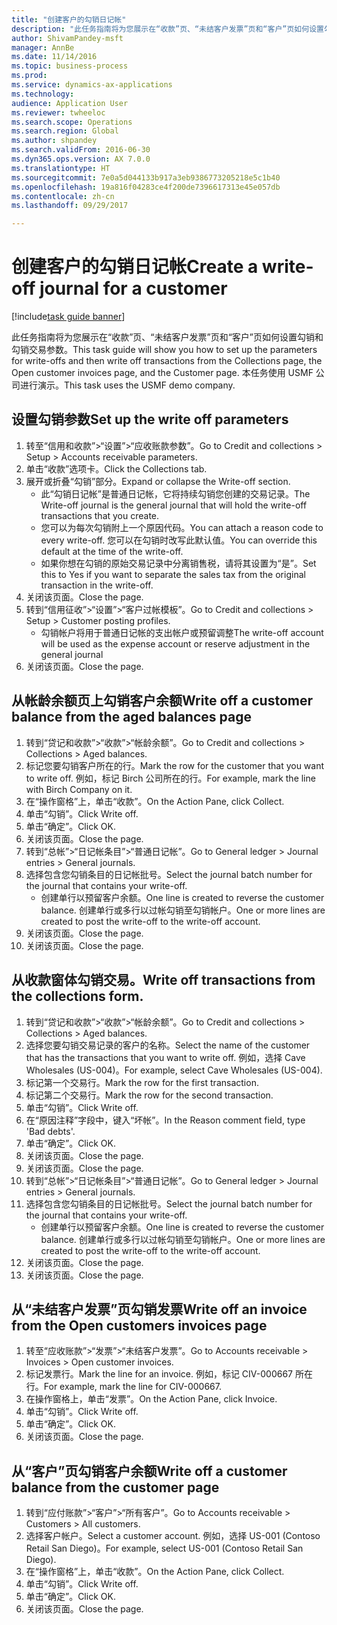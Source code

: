 ```yaml
--- 
title: "创建客户的勾销日记帐"
description: "此任务指南将为您展示在“收款”页、“未结客户发票”页和“客户”页如何设置勾销和勾销交易参数。"
author: ShivamPandey-msft
manager: AnnBe
ms.date: 11/14/2016
ms.topic: business-process
ms.prod: 
ms.service: dynamics-ax-applications
ms.technology: 
audience: Application User
ms.reviewer: twheeloc
ms.search.scope: Operations
ms.search.region: Global
ms.author: shpandey
ms.search.validFrom: 2016-06-30
ms.dyn365.ops.version: AX 7.0.0
ms.translationtype: HT
ms.sourcegitcommit: 7e0a5d044133b917a3eb9386773205218e5c1b40
ms.openlocfilehash: 19a816f04283ce4f200de7396617313e45e057db
ms.contentlocale: zh-cn
ms.lasthandoff: 09/29/2017

---
```

# <a name="create-a-write-off-journal-for-a-customer"></a><span data-ttu-id="104d1-103">创建客户的勾销日记帐</span><span class="sxs-lookup"><span data-stu-id="104d1-103">Create a write-off journal for a customer</span></span>

[!include[task guide banner](../../includes/task-guide-banner.md)]

<span data-ttu-id="104d1-104">此任务指南将为您展示在“收款”页、“未结客户发票”页和“客户”页如何设置勾销和勾销交易参数。</span><span class="sxs-lookup"><span data-stu-id="104d1-104">This task guide will show you how to set up the parameters for write-offs and then write off transactions from the Collections page, the Open customer invoices page, and the Customer page.</span></span> <span data-ttu-id="104d1-105">本任务使用 USMF 公司进行演示。</span><span class="sxs-lookup"><span data-stu-id="104d1-105">This task uses the USMF demo company.</span></span>


## <a name="set-up-the-write-off-parameters"></a><span data-ttu-id="104d1-106">设置勾销参数</span><span class="sxs-lookup"><span data-stu-id="104d1-106">Set up the write off parameters</span></span>
1. <span data-ttu-id="104d1-107">转至“信用和收款”>“设置”>“应收账款参数”。</span><span class="sxs-lookup"><span data-stu-id="104d1-107">Go to Credit and collections > Setup > Accounts receivable parameters.</span></span>
2. <span data-ttu-id="104d1-108">单击“收款”选项卡。</span><span class="sxs-lookup"><span data-stu-id="104d1-108">Click the Collections tab.</span></span>
3. <span data-ttu-id="104d1-109">展开或折叠“勾销”部分。</span><span class="sxs-lookup"><span data-stu-id="104d1-109">Expand or collapse the Write-off section.</span></span>
    * <span data-ttu-id="104d1-110">此“勾销日记帐”是普通日记帐，它将持续勾销您创建的交易记录。</span><span class="sxs-lookup"><span data-stu-id="104d1-110">The Write-off journal is the general journal that will hold the write-off transactions that you create.</span></span>  
    * <span data-ttu-id="104d1-111">您可以为每次勾销附上一个原因代码。</span><span class="sxs-lookup"><span data-stu-id="104d1-111">You can attach a reason code to every write-off.</span></span> <span data-ttu-id="104d1-112">您可以在勾销时改写此默认值。</span><span class="sxs-lookup"><span data-stu-id="104d1-112">You can override this default at the time of the write-off.</span></span>  
    * <span data-ttu-id="104d1-113">如果你想在勾销的原始交易记录中分离销售税，请将其设置为“是”。</span><span class="sxs-lookup"><span data-stu-id="104d1-113">Set this to Yes if you want to separate the sales tax from the original transaction in the write-off.</span></span>  
4. <span data-ttu-id="104d1-114">关闭该页面。</span><span class="sxs-lookup"><span data-stu-id="104d1-114">Close the page.</span></span>
5. <span data-ttu-id="104d1-115">转到“信用征收”>“设置”>“客户过帐模板”。</span><span class="sxs-lookup"><span data-stu-id="104d1-115">Go to Credit and collections > Setup > Customer posting profiles.</span></span>
    * <span data-ttu-id="104d1-116">勾销帐户将用于普通日记帐的支出帐户或预留调整</span><span class="sxs-lookup"><span data-stu-id="104d1-116">The write-off account will be used as the expense account or reserve adjustment in the general journal</span></span>   
6. <span data-ttu-id="104d1-117">关闭该页面。</span><span class="sxs-lookup"><span data-stu-id="104d1-117">Close the page.</span></span>

## <a name="write-off-a-customer-balance-from-the-aged-balances-page"></a><span data-ttu-id="104d1-118">从帐龄余额页上勾销客户余额</span><span class="sxs-lookup"><span data-stu-id="104d1-118">Write off a customer balance from the aged balances page</span></span>
1. <span data-ttu-id="104d1-119">转到“贷记和收款”>“收款”>“帐龄余额”。</span><span class="sxs-lookup"><span data-stu-id="104d1-119">Go to Credit and collections > Collections > Aged balances.</span></span>
2. <span data-ttu-id="104d1-120">标记您要勾销客户所在的行。</span><span class="sxs-lookup"><span data-stu-id="104d1-120">Mark the row for the customer that you want to write off.</span></span> <span data-ttu-id="104d1-121">例如，标记 Birch 公司所在的行。</span><span class="sxs-lookup"><span data-stu-id="104d1-121">For example, mark the line with Birch Company on it.</span></span>
3. <span data-ttu-id="104d1-122">在“操作窗格”上，单击“收款”。</span><span class="sxs-lookup"><span data-stu-id="104d1-122">On the Action Pane, click Collect.</span></span>
4. <span data-ttu-id="104d1-123">单击“勾销”。</span><span class="sxs-lookup"><span data-stu-id="104d1-123">Click Write off.</span></span>
5. <span data-ttu-id="104d1-124">单击“确定”。</span><span class="sxs-lookup"><span data-stu-id="104d1-124">Click OK.</span></span>
6. <span data-ttu-id="104d1-125">关闭该页面。</span><span class="sxs-lookup"><span data-stu-id="104d1-125">Close the page.</span></span>
7. <span data-ttu-id="104d1-126">转到“总帐”>“日记帐条目”>“普通日记帐”。</span><span class="sxs-lookup"><span data-stu-id="104d1-126">Go to General ledger > Journal entries > General journals.</span></span>
8. <span data-ttu-id="104d1-127">选择包含您勾销条目的日记帐批号。</span><span class="sxs-lookup"><span data-stu-id="104d1-127">Select the journal batch number for the journal that contains your write-off.</span></span>
    * <span data-ttu-id="104d1-128">创建单行以预留客户余额。</span><span class="sxs-lookup"><span data-stu-id="104d1-128">One line is created to reverse the customer balance.</span></span> <span data-ttu-id="104d1-129">创建单行或多行以过帐勾销至勾销帐户。</span><span class="sxs-lookup"><span data-stu-id="104d1-129">One or more lines are created to post the write-off to the write-off account.</span></span>  
9. <span data-ttu-id="104d1-130">关闭该页面。</span><span class="sxs-lookup"><span data-stu-id="104d1-130">Close the page.</span></span>
10. <span data-ttu-id="104d1-131">关闭该页面。</span><span class="sxs-lookup"><span data-stu-id="104d1-131">Close the page.</span></span>

## <a name="write-off-transactions-from-the-collections-form"></a><span data-ttu-id="104d1-132">从收款窗体勾销交易。</span><span class="sxs-lookup"><span data-stu-id="104d1-132">Write off transactions from the collections form.</span></span>
1. <span data-ttu-id="104d1-133">转到“贷记和收款”>“收款”>“帐龄余额”。</span><span class="sxs-lookup"><span data-stu-id="104d1-133">Go to Credit and collections > Collections > Aged balances.</span></span>
2. <span data-ttu-id="104d1-134">选择您要勾销交易记录的客户的名称。</span><span class="sxs-lookup"><span data-stu-id="104d1-134">Select the name of the customer that has the transactions that you want to write off.</span></span> <span data-ttu-id="104d1-135">例如，选择 Cave Wholesales (US-004)。</span><span class="sxs-lookup"><span data-stu-id="104d1-135">For example, select Cave Wholesales (US-004).</span></span>
3. <span data-ttu-id="104d1-136">标记第一个交易行。</span><span class="sxs-lookup"><span data-stu-id="104d1-136">Mark the row for the first transaction.</span></span>
4. <span data-ttu-id="104d1-137">标记第二个交易行。</span><span class="sxs-lookup"><span data-stu-id="104d1-137">Mark the row for the second transaction.</span></span>
5. <span data-ttu-id="104d1-138">单击“勾销”。</span><span class="sxs-lookup"><span data-stu-id="104d1-138">Click Write off.</span></span>
6. <span data-ttu-id="104d1-139">在“原因注释”字段中，键入“坏帐”。</span><span class="sxs-lookup"><span data-stu-id="104d1-139">In the Reason comment field, type 'Bad debts'.</span></span>
7. <span data-ttu-id="104d1-140">单击“确定”。</span><span class="sxs-lookup"><span data-stu-id="104d1-140">Click OK.</span></span>
8. <span data-ttu-id="104d1-141">关闭该页面。</span><span class="sxs-lookup"><span data-stu-id="104d1-141">Close the page.</span></span>
9. <span data-ttu-id="104d1-142">关闭该页面。</span><span class="sxs-lookup"><span data-stu-id="104d1-142">Close the page.</span></span>
10. <span data-ttu-id="104d1-143">转到“总帐”>“日记帐条目”>“普通日记帐”。</span><span class="sxs-lookup"><span data-stu-id="104d1-143">Go to General ledger > Journal entries > General journals.</span></span>
11. <span data-ttu-id="104d1-144">选择包含您勾销条目的日记帐批号。</span><span class="sxs-lookup"><span data-stu-id="104d1-144">Select the journal batch number for the journal that contains your write-off.</span></span>
    * <span data-ttu-id="104d1-145">创建单行以预留客户余额。</span><span class="sxs-lookup"><span data-stu-id="104d1-145">One line is created to reverse the customer balance.</span></span> <span data-ttu-id="104d1-146">创建单行或多行以过帐勾销至勾销帐户。</span><span class="sxs-lookup"><span data-stu-id="104d1-146">One or more lines are created to post the write-off to the write-off account.</span></span>  
12. <span data-ttu-id="104d1-147">关闭该页面。</span><span class="sxs-lookup"><span data-stu-id="104d1-147">Close the page.</span></span>
13. <span data-ttu-id="104d1-148">关闭该页面。</span><span class="sxs-lookup"><span data-stu-id="104d1-148">Close the page.</span></span>

## <a name="write-off-an-invoice-from-the-open-customers-invoices-page"></a><span data-ttu-id="104d1-149">从“未结客户发票”页勾销发票</span><span class="sxs-lookup"><span data-stu-id="104d1-149">Write off an invoice from the Open customers invoices page</span></span>
1. <span data-ttu-id="104d1-150">转至“应收账款”>“发票”>“未结客户发票”。</span><span class="sxs-lookup"><span data-stu-id="104d1-150">Go to Accounts receivable > Invoices > Open customer invoices.</span></span>
2. <span data-ttu-id="104d1-151">标记发票行。</span><span class="sxs-lookup"><span data-stu-id="104d1-151">Mark the line for an invoice.</span></span> <span data-ttu-id="104d1-152">例如，标记 CIV-000667 所在行。</span><span class="sxs-lookup"><span data-stu-id="104d1-152">For example, mark the line for CIV-000667.</span></span>
3. <span data-ttu-id="104d1-153">在操作窗格上，单击“发票”。</span><span class="sxs-lookup"><span data-stu-id="104d1-153">On the Action Pane, click Invoice.</span></span>
4. <span data-ttu-id="104d1-154">单击“勾销”。</span><span class="sxs-lookup"><span data-stu-id="104d1-154">Click Write off.</span></span>
5. <span data-ttu-id="104d1-155">单击“确定”。</span><span class="sxs-lookup"><span data-stu-id="104d1-155">Click OK.</span></span>
6. <span data-ttu-id="104d1-156">关闭该页面。</span><span class="sxs-lookup"><span data-stu-id="104d1-156">Close the page.</span></span>

## <a name="write-off-a-customer-balance-from-the-customer-page"></a><span data-ttu-id="104d1-157">从“客户”页勾销客户余额</span><span class="sxs-lookup"><span data-stu-id="104d1-157">Write off a customer balance from the customer page</span></span>
1. <span data-ttu-id="104d1-158">转到“应付账款”>“客户”>“所有客户”。</span><span class="sxs-lookup"><span data-stu-id="104d1-158">Go to Accounts receivable > Customers > All customers.</span></span>
2. <span data-ttu-id="104d1-159">选择客户帐户。</span><span class="sxs-lookup"><span data-stu-id="104d1-159">Select a customer account.</span></span> <span data-ttu-id="104d1-160">例如，选择 US-001 (Contoso Retail San Diego)。</span><span class="sxs-lookup"><span data-stu-id="104d1-160">For example, select US-001 (Contoso Retail San Diego).</span></span>
3. <span data-ttu-id="104d1-161">在“操作窗格”上，单击“收款”。</span><span class="sxs-lookup"><span data-stu-id="104d1-161">On the Action Pane, click Collect.</span></span>
4. <span data-ttu-id="104d1-162">单击“勾销”。</span><span class="sxs-lookup"><span data-stu-id="104d1-162">Click Write off.</span></span>
5. <span data-ttu-id="104d1-163">单击“确定”。</span><span class="sxs-lookup"><span data-stu-id="104d1-163">Click OK.</span></span>
6. <span data-ttu-id="104d1-164">关闭该页面。</span><span class="sxs-lookup"><span data-stu-id="104d1-164">Close the page.</span></span>


